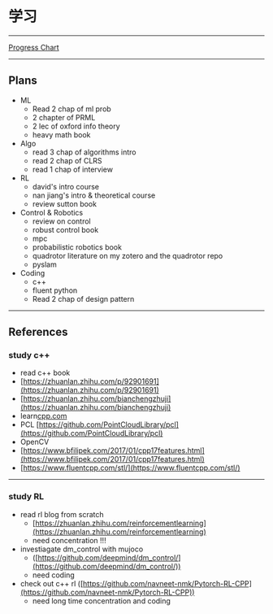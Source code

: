 # 学习

---

[Progress Chart ](%E5%AD%A6%E4%B9%A0%2072157392ff04467f9661d27dadeb4bab/Progress%20Chart%203e1dee568b49448bbe6047c11db890b8.csv)

---

## Plans

- ML
    - Read 2 chap of ml prob
    - 2 chapter of PRML
    - 2 lec of oxford info theory
    - heavy math book
- Algo
    - read 3 chap of algorithms intro
    - read 2 chap of CLRS
    - read 1 chap of interview
- RL
    - david's intro course
    - nan jiang's intro & theoretical course
    - review sutton book
- Control  & Robotics
    - review on control
    - robust control book
    - mpc
    - probabilistic robotics book
    - quadrotor literature on my zotero and the quadrotor repo
    - pyslam
- Coding
    - c++
    - fluent python
    - Read 2 chap of design pattern

---

## References

### study c++

- read c++ book
- [https://zhuanlan.zhihu.com/p/92901691](https://zhuanlan.zhihu.com/p/92901691)
- [https://zhuanlan.zhihu.com/bianchengzhuji](https://zhuanlan.zhihu.com/bianchengzhuji)
- learn[cpp.com](http://cpp.com)
- PCL [https://github.com/PointCloudLibrary/pcl](https://github.com/PointCloudLibrary/pcl)
- OpenCV
- [https://www.bfilipek.com/2017/01/cpp17features.html](https://www.bfilipek.com/2017/01/cpp17features.html)
- [https://www.fluentcpp.com/stl/](https://www.fluentcpp.com/stl/)

---

### study RL

- read rl blog from scratch
    - [https://zhuanlan.zhihu.com/reinforcementlearning](https://zhuanlan.zhihu.com/reinforcementlearning)
    - need concentration !!!
- investiagate dm_control with mujoco
    - ([https://github.com/deepmind/dm_control/](https://github.com/deepmind/dm_control/))
    - need coding
- check out c++ rl ([https://github.com/navneet-nmk/Pytorch-RL-CPP](https://github.com/navneet-nmk/Pytorch-RL-CPP))
    - need long time concentration and coding
